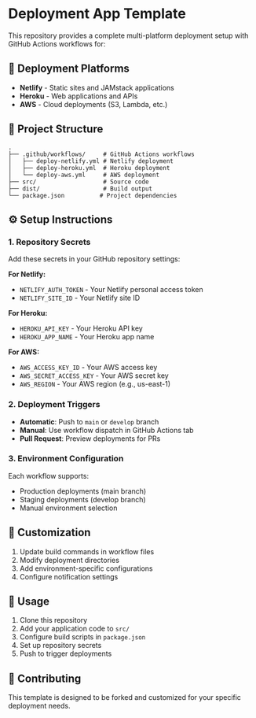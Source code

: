 # Deployment App Template

This repository provides a complete multi-platform deployment setup with GitHub Actions workflows for:

## 🚀 Deployment Platforms
- **Netlify** - Static sites and JAMstack applications
- **Heroku** - Web applications and APIs
- **AWS** - Cloud deployments (S3, Lambda, etc.)

## 📁 Project Structure
```
.
├── .github/workflows/     # GitHub Actions workflows
│   ├── deploy-netlify.yml # Netlify deployment
│   ├── deploy-heroku.yml  # Heroku deployment
│   └── deploy-aws.yml     # AWS deployment
├── src/                   # Source code
├── dist/                  # Build output
└── package.json          # Project dependencies
```

## ⚙️ Setup Instructions

### 1. Repository Secrets
Add these secrets in your GitHub repository settings:

**For Netlify:**
- `NETLIFY_AUTH_TOKEN` - Your Netlify personal access token
- `NETLIFY_SITE_ID` - Your Netlify site ID

**For Heroku:**
- `HEROKU_API_KEY` - Your Heroku API key
- `HEROKU_APP_NAME` - Your Heroku app name

**For AWS:**
- `AWS_ACCESS_KEY_ID` - Your AWS access key
- `AWS_SECRET_ACCESS_KEY` - Your AWS secret key
- `AWS_REGION` - Your AWS region (e.g., us-east-1)

### 2. Deployment Triggers
- **Automatic**: Push to `main` or `develop` branch
- **Manual**: Use workflow dispatch in GitHub Actions tab
- **Pull Request**: Preview deployments for PRs

### 3. Environment Configuration
Each workflow supports:
- Production deployments (main branch)
- Staging deployments (develop branch)
- Manual environment selection

## 🔧 Customization
1. Update build commands in workflow files
2. Modify deployment directories
3. Add environment-specific configurations
4. Configure notification settings

## 📝 Usage
1. Clone this repository
2. Add your application code to `src/`
3. Configure build scripts in `package.json`
4. Set up repository secrets
5. Push to trigger deployments

## 🤝 Contributing
This template is designed to be forked and customized for your specific deployment needs.